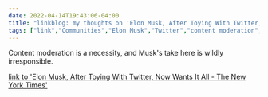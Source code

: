```yaml
---
date: 2022-04-14T19:43:06-04:00
title: "linkblog: my thoughts on 'Elon Musk, After Toying With Twitter, Now Wants It All - The New York Times'"
tags: ["link","Communities","Elon Musk","Twitter","content moderation","free speech"]
---
```

Content moderation is a necessity, and Musk's take here is wildly irresponsible.
 
[link to 'Elon Musk, After Toying With Twitter, Now Wants It All - The New York Times'](https://www.nytimes.com/2022/04/14/technology/elon-musk-twitter-bid.html)
